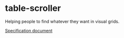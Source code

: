# table-scroller
Helping people to find whatever they want in visual grids.

[Specification document](https://github.com/amicavi/table-scroller/wiki/Spec) 
